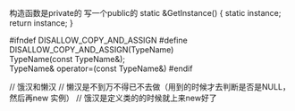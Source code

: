 构造函数是private的
写一个public的
static <CLASS> &GetInstance() {
  static <CLASS> instance;
  return instance;
}



#ifndef DISALLOW_COPY_AND_ASSIGN
#define DISALLOW_COPY_AND_ASSIGN(TypeName) \
    TypeName(const TypeName&); \
    TypeName& operator=(const TypeName&)
#endif


// 饿汉和懒汉
// 懒汉是不到万不得已不去做（用到的时候才去判断是否是NULL，然后再new 实例）
// 饿汉是定义类的的时候就上来new好了